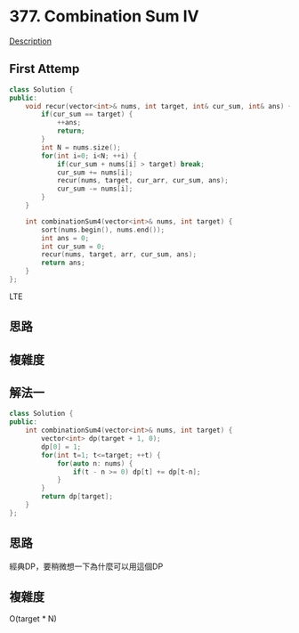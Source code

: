 # 377. Combination Sum IV 

[Description](https://leetcode.com/problems/combination-sum-iv/description/)

## First Attemp
```C++
class Solution {
public:
    void recur(vector<int>& nums, int target, int& cur_sum, int& ans) {
        if(cur_sum == target) { 
            ++ans;
            return;
        }
        int N = nums.size();
        for(int i=0; i<N; ++i) {
            if(cur_sum + nums[i] > target) break;
            cur_sum += nums[i];
            recur(nums, target, cur_arr, cur_sum, ans);
            cur_sum -= nums[i];
        }
    }

    int combinationSum4(vector<int>& nums, int target) {
        sort(nums.begin(), nums.end());
        int ans = 0;
        int cur_sum = 0;
        recur(nums, target, arr, cur_sum, ans);
        return ans;
    }
};
```
LTE

## 思路

## 複雜度

## 解法一
```C++
class Solution {
public:
    int combinationSum4(vector<int>& nums, int target) {
        vector<int> dp(target + 1, 0);
        dp[0] = 1;
        for(int t=1; t<=target; ++t) {
            for(auto n: nums) {
                if(t - n >= 0) dp[t] += dp[t-n];
            }
        }
        return dp[target];
    }
};
```
## 思路
經典DP，要稍微想一下為什麼可以用這個DP

## 複雜度
O(target * N)

